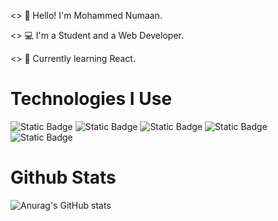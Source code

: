 <> 👋 Hello! I'm Mohammed Numaan.

<> 💻 I'm a Student and a Web Developer.

<> 📖 Currently learning React.

# Technologies I Use

![Static Badge](https://img.shields.io/badge/HTML5-label?style=for-the-badge&logo=html5&logoColor=white&labelColor=%23E34F26&color=%23E34F26)
![Static Badge](https://img.shields.io/badge/CSS3-label?style=for-the-badge&logo=css3&logoColor=white&labelColor=%231572B6&color=%231572B6)
![Static Badge](https://img.shields.io/badge/JavaScript-label?style=for-the-badge&logo=javascript&logoColor=%23F7DF1E&labelColor=%23242124&color=%23242124)
![Static Badge](https://img.shields.io/badge/-Webpack?style=for-the-badge&logo=webpack&label=Webpack&labelColor=black&color=%238DD6F9)
![Static Badge](https://img.shields.io/badge/-jest?logo=jest&logoColor=white&label=Jest&labelColor=%23C21325&color=white)


# Github Stats

![Anurag's GitHub stats](https://github-readme-stats.vercel.app/api?username=mohammednumaan&show_icons=true&theme=dark)


















